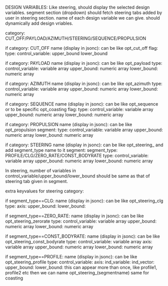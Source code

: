 DESIGN VARIABLES:
Like steering, should display the selected design variables. 
segment section (dropdown) should fetch steering tabs added by user in steering section.
name of each design variable we can give.
should dynamically add design vriables.

category: CUT_OFF/PAYLOAD/AZIMUTH/STEERING/SEQUENCE/PROPULSION

if category: CUT_OFF
name (display in jsonc): can be like opt_cut_off
flag:
type:
control_variable:
upper_bound
lower_bound

if category: PAYLOAD
name (display in jsonc): can be like opt_payload
type:
	control_variable: variable array
	upper_bound: numeric array
	lower_bound: numeric array

if category: AZIMUTH
name (display in jsonc): can be like opt_azimuth
type:
	control_variable: variable array
	upper_bound: numeric array
	lower_bound: numeric array

if category: SEQUENCE
name (display in jsonc): can be like opt_sequence or to be specific opt_coasting 
flag: 
type:
	control_variable: variable array
	upper_bound: numeric array
	lower_bound: numeric array


if category: PROPULSION
name (display in jsonc): can be like opt_propulsion
segment:
type:
	control_variable: variable array
	upper_bound: numeric array
	lower_bound: numeric array

if category: STEERING
name (display in jsonc): can be like opt_steering_ and add segment_type name to it
segment:
segment_type: PROFILE/CLG/ZERO_RATE/CONST_BODYRATE
type:
	control_variable: variable array
	upper_bound: numeric array
	lower_bound: numeric array

In steering, number of variables in control_variable/upper_bound/lower_bound should be same as that 
of steering tab  given in segment. 

extra keyvalues for steering category: 

if segment_type==CLG:
name (display in jsonc): can be like opt_steering_clg
			type:
				axis:
				upper_bound:
				lower_bound:	

if segment_type==ZERO_RATE:
name (display in jsonc): can be like opt_steering_zerorate
			type:
					control_variable: variable array
					upper_bound: numeric array
					lower_bound: numeric array

if segment_type==CONST_BODYRATE:
name (display in jsonc): can be like opt_steering_const_bodyrate
			type:
				control_variable: variable array
				axis: variable array
				upper_bound: numeric array
				lower_bound: numeric array

if segment_type==PROFILE:
name (display in jsonc): can be like opt_steering_profile
			type:
				control_variable:
				axis:
				ind_variable:
				ind_vector:
				upper_bound:
				lower_bound:
this can appear more than once, like profile1, profile2 etc
then we can name opt_steering_(segmentname)
same for coasting

